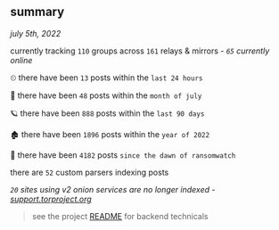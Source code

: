 
## summary
_july 5th, 2022_

currently tracking `110` groups across `161` relays & mirrors - _`65` currently online_

⏲ there have been `13` posts within the `last 24 hours`

🦈 there have been `48` posts within the `month of july`

🪐 there have been `888` posts within the `last 90 days`

🏚 there have been `1896` posts within the `year of 2022`

🦕 there have been `4182` posts `since the dawn of ransomwatch`

there are `52` custom parsers indexing posts

_`20` sites using v2 onion services are no longer indexed - [support.torproject.org](https://support.torproject.org/onionservices/v2-deprecation/)_

> see the project [README](https://github.com/joshhighet/ransomwatch#ransomwatch--) for backend technicals
